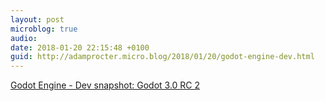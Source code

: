 ```yaml
---
layout: post
microblog: true
audio: 
date: 2018-01-20 22:15:48 +0100
guid: http://adamprocter.micro.blog/2018/01/20/godot-engine-dev.html
---
```

 [Godot Engine - Dev snapshot: Godot 3.0 RC 2](https://godotengine.org/article/dev-snapshot-godot-3-0-rc-2)
